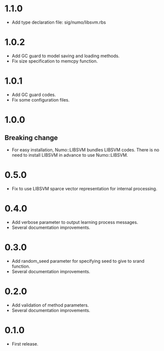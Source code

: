 # 1.1.0
- Add type declaration file: sig/numo/libsvm.rbs

# 1.0.2
- Add GC guard to model saving and loading methods.
- Fix size specification to memcpy function.

# 1.0.1
- Add GC guard codes.
- Fix some configuration files.

# 1.0.0
## Breaking change
- For easy installation, Numo::LIBSVM bundles LIBSVM codes.
There is no need to install LIBSVM in advance to use Numo::LIBSVM.

# 0.5.0
- Fix to use LIBSVM sparce vector representation for internal processing.

# 0.4.0
- Add verbose parameter to output learning process messages.
- Several documentation improvements.

# 0.3.0
- Add random_seed parameter for specifying seed to give to srand function.
- Several documentation improvements.

# 0.2.0
- Add validation of method parameters.
- Several documentation improvements.

# 0.1.0
- First release.
